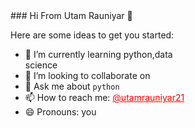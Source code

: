 <div class = 'new' style='margin-left:200px;'>
  ### Hi From Utam Rauniyar 👋



Here are some ideas to get you started:


- 🌱 I’m currently learning python,data science
- 👯 I’m looking to collaborate on 
- 💬 Ask me about <code>python</code>
- 📫 How to reach me: <a href="twitter.com/utamrauniyar21" style="color:red">@utamrauniyar21</a>
- 😄 Pronouns: you
  </div>


